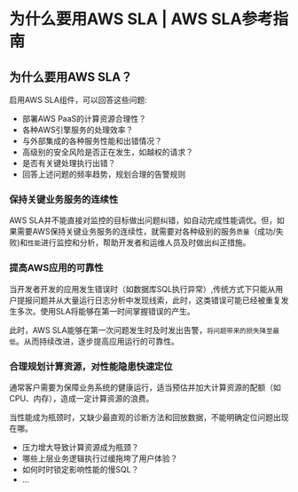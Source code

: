 # 为什么要用AWS SLA | AWS SLA参考指南

## 为什么要用AWS SLA？

启用AWS SLA组件，可以回答这些问题:

  * 部署AWS PaaS的计算资源合理性？
  * 各种AWS引擎服务的处理效率？
  * 与外部集成的各种服务性能和出错情况？
  * 高级别的安全风险是否正在发生，如越权的请求？
  * 是否有关键处理执行出错？
  * 回答上述问题的频率趋势，规划合理的告警规则

### 保持关键业务服务的连续性

AWS SLA并不能直接对监控的目标做出问题纠错，如自动完成性能调优。但，如果需要AWS保持关键业务服务的连续性，就需要对各种级别的服务`质量`（成功/失败)和`性能`进行监控和分析，帮助开发者和运维人员及时做出纠正措施。

### 提高AWS应用的可靠性

当开发者开发的应用发生错误时（如数据库SQL执行异常）,传统方式下只能从用户提报问题并从大量运行日志分析中发现线索，此时，这类错误可能已经被重复发生多次。使用SLA将能够在第一时间掌握错误的产生。

此时，AWS SLA能够在第一次问题发生时及时发出告警，`将问题带来的损失降至最低`。从而持续改进，逐步提高应用运行的可靠性。

### 合理规划计算资源，对性能隐患快速定位

通常客户需要为保障业务系统的健康运行，适当预估并加大计算资源的配额（如CPU、内存），造成一定计算资源的浪费。

当性能成为瓶颈时，又缺少最直观的诊断方法和回放数据，不能明确定位问题出现在哪。

  * 压力增大导致计算资源成为瓶颈？
  * 哪些上层业务逻辑执行过缓拖垮了用户体验？
  * 如何时时锁定影响性能的慢SQL？
  * ...
